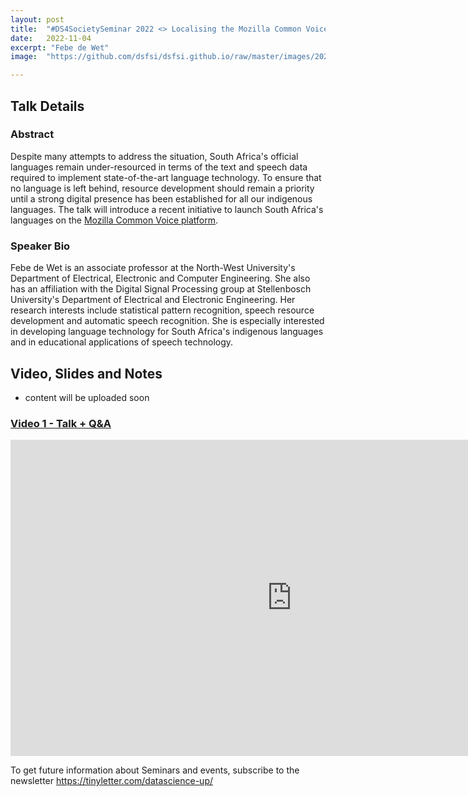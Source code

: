 ```yaml
---
layout: post
title:  "#DS4SocietySeminar 2022 <> Localising the Mozilla Common Voice platform for South Africa’s official languages"
date:   2022-11-04
excerpt: "Febe de Wet"
image:  "https://github.com/dsfsi/dsfsi.github.io/raw/master/images/2022-11-04-Febe-de-Wet_Localising-Mozilla-Common-Voice-platform.PNG"

---
```


## Talk Details
### Abstract
Despite many attempts to address the situation, South Africa's official languages remain under-resourced in terms of the text and speech data required to implement state-of-the-art language technology. To ensure that no language is left behind, resource development should remain a priority until a strong digital presence has been established for all our indigenous languages. The talk will introduce a recent initiative to launch South Africa's languages on the [Mozilla Common Voice platform](https://commonvoice.mozilla.org/en).


### Speaker Bio
Febe de Wet is an associate professor at the North-West University's Department of Electrical, Electronic and Computer Engineering. She also has an affiliation with the Digital Signal Processing group at Stellenbosch University's Department of Electrical and Electronic Engineering. Her research interests include statistical pattern recognition, speech resource development and automatic speech recognition. She is especially interested in developing language technology for South Africa's indigenous languages and in educational applications of speech technology.


## Video, Slides and Notes

* content will be uploaded soon

### [Video 1 - Talk + Q&A](https://youtu.be/YUFKvf4gvhk)
<iframe width="900" height="506" src="https://www.youtube.com/embed/YUFKvf4gvhk" title="Febe De Wet - Localising the Mozilla Common Voice platform for South Africa’s official languages" frameborder="0" allow="accelerometer; autoplay; clipboard-write; encrypted-media; gyroscope; picture-in-picture" allowfullscreen></iframe>

To get future information about Seminars and events, subscribe to the newsletter https://tinyletter.com/datascience-up/